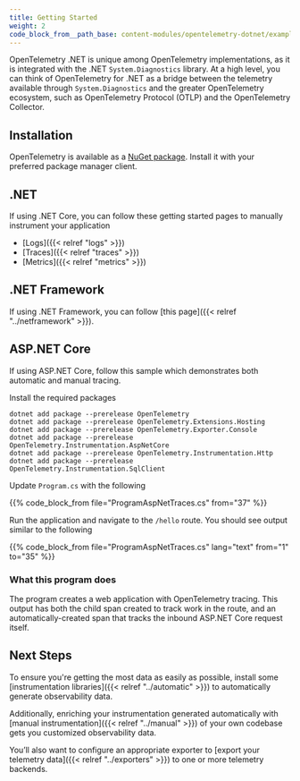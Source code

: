```yaml
---
title: Getting Started
weight: 2
code_block_from__path_base: content-modules/opentelemetry-dotnet/examples/
---
```


OpenTelemetry .NET is unique among OpenTelemetry implementations, as it is
integrated with the .NET `System.Diagnostics` library. At a high level, you can
think of OpenTelemetry for .NET as a bridge between the telemetry available
through `System.Diagnostics` and the greater OpenTelemetry ecosystem, such as
OpenTelemetry Protocol (OTLP) and the OpenTelemetry Collector.


## Installation

OpenTelemetry is available as a [NuGet package][1]. Install it with your
preferred package manager client.


## .NET

If using .NET Core, you can follow these getting started pages to manually
instrument your application

- [Logs]({{< relref "logs" >}})
- [Traces]({{< relref "traces" >}})
- [Metrics]({{< relref "metrics" >}})


## .NET Framework

If using .NET Framework, you can follow [this page]({{< relref "../netframework" >}}).


## ASP.NET Core

If using ASP.NET Core, follow this sample which demonstrates both automatic and
manual tracing.

Install the required packages

```console
dotnet add package --prerelease OpenTelemetry
dotnet add package --prerelease OpenTelemetry.Extensions.Hosting
dotnet add package --prerelease OpenTelemetry.Exporter.Console
dotnet add package --prerelease OpenTelemetry.Instrumentation.AspNetCore
dotnet add package --prerelease OpenTelemetry.Instrumentation.Http
dotnet add package --prerelease OpenTelemetry.Instrumentation.SqlClient
```

Update `Program.cs` with the following

{{% code_block_from file="ProgramAspNetTraces.cs" from="37" %}}

Run the application and navigate to the `/hello` route. You should see
output similar to the following

{{% code_block_from file="ProgramAspNetTraces.cs" lang="text" from="1" to="35" %}}


### What this program does

The program creates a web application with OpenTelemetry tracing. This output
has both the child span created to track work in the route, and an
automatically-created span that tracks the inbound ASP.NET Core request itself.


## Next Steps

To ensure you're getting the most data as easily as possible, install some
[instrumentation libraries]({{< relref "../automatic" >}}) to automatically
generate observability data.

Additionally, enriching your instrumentation generated automatically with
[manual instrumentation]({{< relref "../manual" >}}) of your own codebase
gets you customized observability data.

You’ll also want to configure an appropriate exporter to
[export your telemetry data]({{< relref "../exporters" >}}) to one or more
telemetry backends.


[1]: <https://www.nuget.org/packages/OpenTelemetry>
